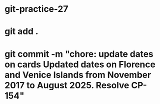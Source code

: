 # git-practice-27
# git add .
# git commit -m "chore: update dates on cards Updated dates on Florence and Venice Islands from November 2017 to August 2025. Resolve CP-154"


